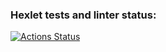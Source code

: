 ### Hexlet tests and linter status:
[![Actions Status](https://github.com/EvgZhar/backend-project-46/actions/workflows/hexlet-check.yml/badge.svg)](https://github.com/EvgZhar/backend-project-46/actions)
